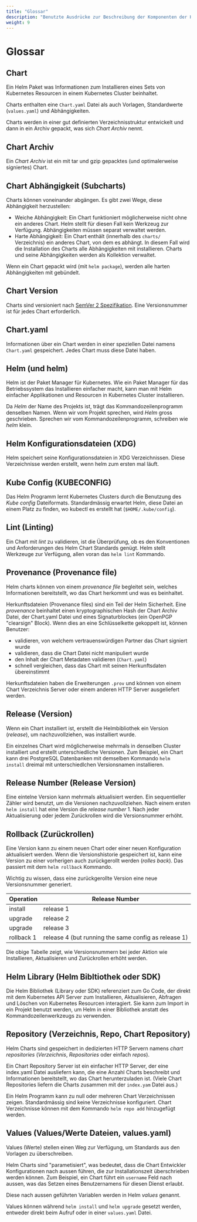 ```yaml
---
title: "Glossar" 
description: "Benutzte Ausdrücke zur Beschreibung der Komponenten der Helm Architektur."
weight: 9
---
```


# Glossar

## Chart

Ein Helm Paket was Informationen zum Installieren eines Sets von Kubernetes Resourcen
in einem Kubernetes Cluster beinhaltet.

Charts enthalten eine `Chart.yaml` Datei als auch Vorlagen, Standardwerte
(`values.yaml`) und Abhängigkeiten.

Charts werden in einer gut definierten Verzeichnisstruktur entwickelt und dann in ein
Archiv gepackt, was sich _Chart Archiv_ nennt.

## Chart Archiv

Ein _Chart Archiv_ ist ein mit tar und gzip gepacktes (und optimalerweise signiertes) Chart.

## Chart Abhängigkeit (Subcharts)

Charts können voneinander abgängen. Es gibt zwei Wege, diese Abhängigkeit herzustellen:

- Weiche Abhängigkeit: Ein Chart funktioniert möglicherweise nicht ohne ein anderes Chart.
  Helm stellt für diesen Fall kein Werkzeug zur Verfügung. Abhängigkeiten müssen separat
  verwaltet werden.
- Harte Abhängigkeit: Ein Chart enthält (innerhalb des `charts/` Verzeichnis) ein
  anderes Chart, von dem es abhängt. In diesem Fall wird die Installation des Charts
  alle Abhängigkeiten mit installieren. Charts und seine Abhängigkeiten werden als
  Kollektion verwaltet.

Wenn ein Chart gepackt wird (mit `helm package`), werden alle harten Abhängigkeiten mit
gebündelt.

## Chart Version

Charts sind versioniert nach [SemVer 2 Spezifikation](https://semver.org). Eine Versionsnummer
ist für jedes Chart erforderlich.

## Chart.yaml

Informationen über ein Chart werden in einer speziellen Datei namens `Chart.yaml` gespeichert.
Jedes Chart muss diese Datei haben.

## Helm (und helm)

Helm ist der Paket Manager für Kubernetes. Wie ein Paket Manager für das
Betriebssystem das Installieren einfacher macht, kann man mit Helm einfacher
Applikationen und Resourcen in Kubernetes Cluster installieren.

Da _Helm_ der Name des Projekts ist, trägt das Kommandozeilenprogramm denselben
Namen. Wenn wir vom Projekt sprechen, wird _Helm_ gross geschrieben. Sprechen
wir vom Kommandozeilenprogramm, schreiben wie _helm_ klein.

## Helm Konfigurationsdateien (XDG)

Helm speichert seine Konfigurationsdateien in XDG Verzeichnissen. Diese
Verzeichnisse werden erstellt, wenn helm zum ersten mal läuft.

## Kube Config (KUBECONFIG)

Das Helm Programm lernt Kubernetes Clusters durch die Benutzung des _Kube
config_ Dateiformats. Standardmässig erwartet Helm, diese Datei an einem Platz
zu finden, wo kubectl es erstellt hat (`$HOME/.kube/config`).

## Lint (Linting)

Ein Chart mit _lint_ zu validieren, ist die Überprüfung, ob es den Konventionen
und Anforderungen des Helm Chart Standards genügt. Helm stellt Werkzeuge zur
Verfügung, allen voran das `helm lint` Kommando.

## Provenance (Provenance file)

Helm charts können von einem _provenance file_ begleitet sein, welches
Informationen bereitstellt, wo das Chart herkommt und was es beinhaltet.

Herkunftsdateien (Provenance files) sind ein Teil der Helm Sicherheit. Eine
_provenance_ beinhaltet einen kryptographischen Hash der Chart Archiv Datei,
der Chart.yaml Datei und eines Signaturblockes (ein OpenPGP "clearsign" Block).
Wenn dies an eine Schlüsselkette gekoppelt ist, können Benutzer:

- validieren, von welchem vertrauenswürdigen Partner das Chart signiert wurde
- validieren, dass die Chart Datei nicht manipuliert wurde
- den Inhalt der Chart Metadaten validieren (`Chart.yaml`)
- schnell vergleichen, dass das Chart mit seinen Herkunftsdaten übereinstimmt

Herkunftsdateien haben die Erweiterungen `.prov` und können von einem Chart
Verzeichnis Server oder einem anderen HTTP Server ausgeliefert werden.

## Release (Version)

Wenn ein Chart installiert ist, erstellt die Helmbibliothek ein Version (_release_),
um nachzuvollziehen, was installiert wurde.

Ein einzelnes Chart wird möglicherweise mehrmals in denselben Cluster installiert
und erstellt unterschiedliche Versionen. Zum Beispiel, ein Chart kann drei
PostgreSQL Datenbanken mit demselben Kommando  `helm install` dreimal mit
unterschiedlchen Versionsnamen installieren.

## Release Number (Release Version)

Eine eintelne Version kann mehrmals aktualisiert werden. Ein sequentieller Zähler
wird benutzt, um die Versionen nachzuvollziehen. Nach einem ersten `helm install`
hat eine Version die _release number_ 1. Nach jeder Aktualisierung oder jedem
Zurückrollen wird die Versionsnummer erhöht.

## Rollback (Zurückrollen)

Eine Version kann zu einem neuen Chart oder einer neuen Konfiguration
aktualisiert werden. Wenn die Versionshistorie gespeichert ist,
kann eine Version zu einer vorherigen auch zurückgerollt werden (_rolles back_).
Das passiert mit dem `helm rollback` Kommando.

Wichtig zu wissen, dass eine zurückgerollte Version eine neue Versionsnummer
generiert.

| Operation  | Release Number                                       |
|------------|------------------------------------------------------|
| install    | release 1                                            |
| upgrade    | release 2                                            |
| upgrade    | release 3                                            |
| rollback 1 | release 4 (but running the same config as release 1) |

Die obige Tabelle zeigt, wie Versionsnummern bei jeder Aktion wie Installieren,
Aktualisieren und Zurückrollen erhöht werden.

## Helm Library (Helm Bibltiothek oder SDK)

Die Helm Bibliothek (Library oder SDK) referenziert zum Go Code, der direkt
mit dem Kubernetes API Server zum Installieren, Aktualisieren, Abfragen und
Löschen von Kubernetes Resourcen interagiert. Sie kann zum Import in ein
Projekt benutzt werden, um Helm in einer Bibliothek anstatt des
Kommandozeilenwerkzeugs zu verwenden.

## Repository (Verzeichnis, Repo, Chart Repository)

Helm Charts sind gespeichert in dedizierten HTTP Servern namens
_chart repositories_ (_Verzeichnis_, _Repositories_ oder einfach _repos_).

Ein Chart Repository Server ist ein einfacher HTTP Server, der eine index.yaml
Datei ausliefern kann, die eine Anzahl Charts beschreibt und Informationen
bereitstellt, wo das Chart herunterzuladen ist.
(Viele Chart Repositories liefern die Charts zusammen mit der `index.yam` Datei
aus.)

Ein Helm Programm kann zu null oder mehreren Chart Verzeichnissen zeigen.
Standardmässig sind keine Verzeichnisse konfiguriert. Chart Verzeichnisse
können mit dem Kommando `helm repo add`  hinzugefügt werden.

## Values (Values/Werte Dateien, values.yaml)

Values (Werte) stellen einen Weg zur Verfügung, um Standards aus den Vorlagen
zu überschreiben.

Helm Charts sind "parametisiert", was bedeutet, dass die Chart Entwickler
Konfigurationen nach aussen führen, die zur Installationszeit überschrieben
werden können. Zum Beispiel, ein Chart führt ein `username` Feld nach aussen,
was das Setzen eines Benutzernamens für diesen Dienst erlaubt.

Diese nach aussen geführten Variablen werden in Helm _values_ genannt.

Values können während `helm install` und `helm upgrade` gesetzt werden, entweder
direkt beim Aufruf oder in einer `values.yaml` Datei.
